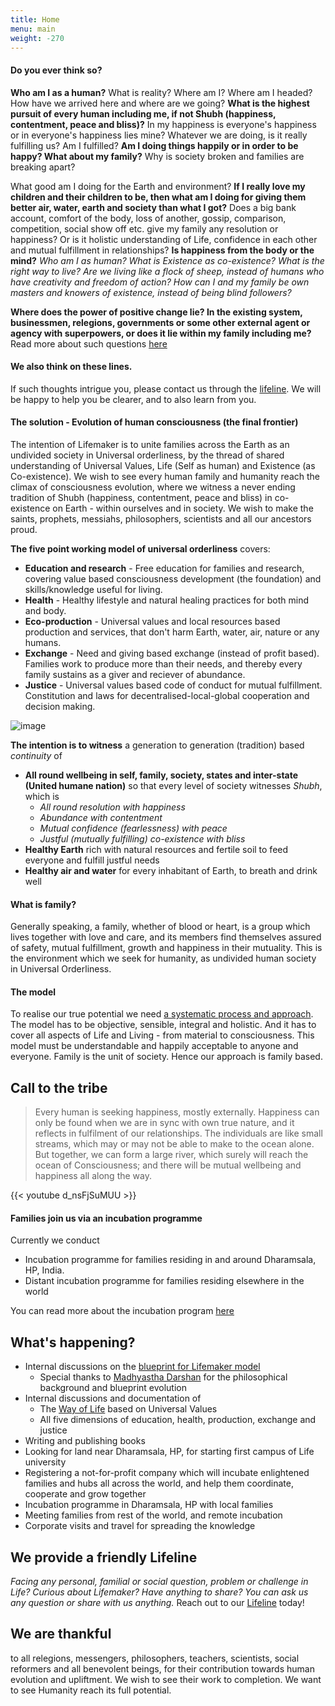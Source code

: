 ```yaml
---
title: Home
menu: main
weight: -270
---
```

#### Do you ever think so?
**Who am I as a human?** What is reality? Where am I? Where am I headed? How have we arrived here and where are we going? **What is the highest pursuit of every human including me, if not Shubh (happiness, contentment, peace and bliss)?** In my happiness is everyone's happiness or in everyone's happiness lies mine? Whatever we are doing, is it really fulfilling us? Am I fulfilled? **Am I doing things happily or in order to be happy? What about my family?** Why is society broken and families are breaking apart? 

What good am I doing for the Earth and environment? **If I really love my children and their children to be, then what am I doing for giving them better air, water, earth and society than what I got?** Does a big bank account, comfort of the body, loss of another, gossip, comparison, competition, social show off etc. give my family any resolution or happiness? Or is it holistic understanding of Life, confidence in each other and mutual fulfillment in relationships? **Is happiness from the body or the mind?** _Who am I as human? What is Existence as co-existence? What is the right way to live? Are we living like a flock of sheep, instead of humans who have creativity and freedom of action? How can I and my family be own masters and knowers of existence, instead of being blind followers?_

**Where does the power of positive change lie? In the existing system, businessmen, relegions, governments or some other external agent or agency with superpowers, or does it lie within my family including me?**
Read more about such questions [here](/post/think-on-these-lines)

#### We also think on these lines.
If such thoughts intrigue you, please contact us through the [lifeline](/lifeline). We will be happy to help you be clearer, and to also learn from you.

#### The solution - Evolution of human consciousness (the final frontier)
The intention of Lifemaker is to unite families across the Earth as an undivided society in Universal orderliness, by the thread of shared understanding of Universal Values, Life (Self as human) and Existence (as Co-existence). We wish to see every human family and humanity reach the climax of consciousness evolution, where we witness a never ending tradition of Shubh (happiness, contentment, peace and bliss) in co-existence on Earth - within ourselves and in society. We wish to make the saints, prophets, messiahs, philosophers, scientists and all our ancestors proud.

**The five point working model of universal orderliness** covers: 

* **Education and research** - Free education for families and research, covering value based consciousness development (the foundation) and skills/knowledge useful for living.
* **Health** - Healthy lifestyle and natural healing practices for both mind and body.
* **Eco-production** - Universal values and local resources based production and services, that don't harm Earth, water, air, nature or any humans.
* **Exchange** - Need and giving based exchange (instead of profit based). Families work to produce more than their needs, and thereby every family sustains as a giver and reciever of abundance.
* **Justice** - Universal values based code of conduct for mutual fulfillment. Constitution and laws for decentralised-local-global cooperation and decision making.

![image](/images/infographicLifemaker.png)

**The intention is to witness** a generation to generation (tradition) based _continuity_ of

* **All round wellbeing in self, family, society, states and inter-state (United humane nation)** so that every level of society witnesses _Shubh_, which is 
  * _All round resolution with happiness_
  * _Abundance with contentment_
  * _Mutual confidence (fearlessness) with peace_
  * _Justful (mutually fulfilling) co-existence with bliss_
* **Healthy Earth** rich with natural resources and fertile soil to feed everyone and fulfill justful
needs
* **Healthy air and water** for every inhabitant of Earth, to breath and drink well

#### What is family?
Generally speaking, a family, whether of blood or heart, is a group which lives together with love and care, and its members find themselves assured of safety, mutual fulfillment, growth and happiness in their mutuality. 
This is the environment which we seek for humanity, as undivided human society in Universal Orderliness. 

#### The model
To realise our true potential we need [a systematic process and approach](/post/approach). The model has to be objective, sensible, integral and holistic. And it has to cover all aspects of Life and Living - from material to consciousness. This model must be understandable and happily acceptable to anyone and everyone. Family is the unit of society. Hence our approach is family based.

## Call to the tribe

> Every human is seeking happiness, mostly externally. Happiness can only be found when we are in sync with own true nature, and it reflects in fulfilment of our relationships. The individuals are like small streams, which may or may not be able to make to the ocean alone. But together, we can form a large river, which surely will reach the ocean of Consciousness; and there will be mutual wellbeing and happiness all along the way.

{{< youtube d_nsFjSuMUU >}}

#### Families join us via an incubation programme 

Currently we conduct

- Incubation programme for families residing in and around Dharamsala, HP, India.
- Distant incubation programme for families residing elsewhere in the world

You can read more about the incubation program [here](/incubation)


## What's happening?
- Internal discussions on the [blueprint for Lifemaker model](/post/approach)
  - Special thanks to [Madhyastha Darshan](http://madhyasth-darshan.info/) for the philosophical background and blueprint evolution
- Internal discussions and documentation of 
  - The [Way of Life](/values) based on Universal Values
  - All five dimensions of education, health, production, exchange and justice 
- Writing and publishing books
- Looking for land near Dharamsala, HP, for starting first campus of Life university
- Registering a not-for-profit company which will incubate enlightened families and hubs all across the world, and help them coordinate, cooperate and grow together
- Incubation programme in Dharamsala, HP with local families
- Meeting families from rest of the world, and remote incubation
- Corporate visits and travel for spreading the knowledge


## We provide a friendly Lifeline

*Facing any personal, familial or social question, problem or challenge in Life? Curious about Lifemaker? Have anything to share? You can ask us any question or share with us anything.* 
Reach out to our [Lifeline](/lifeline) today!

## We are thankful 
to all relegions, messengers, philosophers, teachers, scientists, social reformers and all benevolent beings, for their contribution towards human evolution and upliftment. We wish to see their work to completion. We want to see Humanity reach its full potential. 


